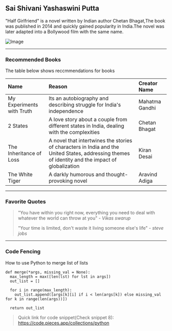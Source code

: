 ## Sai Shivani Yashaswini Putta

"Half Girlfriend" is a novel written by Indian author Chetan Bhagat,The book was published in 2014 and quickly gained popularity in India.The novel was later adapted into a Bollywood film with the same name.

![Image](https://github.com/Yashaswini1308/from-Putta/assets/156264564/36444236-89b4-45fb-8486-fb024a77e4c4)

---

### Recommended Books

The table below shows reccmmendations for books

|Name          |Reason                    |Creator Name        |
|:-------------|:-------------------------|:-------------------|
|My Experiments with Truth|Its an autobiography and describing struggle for India's independence|Mahatma Gandhi|
|2 States|A love story about a couple from different states in India, dealing with the complexities|Chetan Bhagat|
|The Inheritance of Loss|A novel that intertwines the stories of characters in India and the United States, addressing themes of identity and the impact of globalization|Kiran Desai|
|The White Tiger|A darkly humorous and thought-provoking novel|Aravind Adiga|

---

### Favorite Quotes
>"You have within you right now, everything you need to deal with whatever the world can throw at you" - *Vikas swarup*
>
>"Your time is limited, don't waste it living someone else's life" - *steve jobs*

---
### Code Fencing

How to use Python to merge list of lists

~~~
def merge(*args, missing_val = None):
  max_length = max([len(lst) for lst in args])
  out_list = []

  for i in range(max_length):
    out_list.append([args[k][i] if i < len(args[k]) else missing_val for k in range(len(args))])

  return out_list
~~~

> Quick link for code snippet(Check snippet 8): https://code.pieces.app/collections/python
